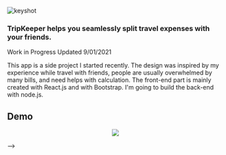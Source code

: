 
![keyshot](https://yuanyuanhu96.github.io/share/concept.png)

### TripKeeper helps you seamlessly split travel expenses with your friends.

Work in Progress
Updated 9/01/2021

This app is a side project I started recently. The design was inspired by my experience while travel with friends, people are usually overwhelmed by many bills, and need helps with calculation. The front-end part is mainly created with React.js and with Bootstrap. I'm going to build the back-end with node.js.

## Demo

<p align="center">
  <img src="https://yuanyuanhu96.github.io/share/domo3.gif" />
</p>



 -->
